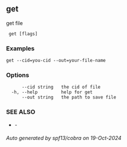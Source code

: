 ##  get

get file

```
 get [flags]
```

### Examples

```
get --cid=you-cid --out=your-file-name
```

### Options

```
      --cid string   the cid of file
  -h, --help         help for get
      --out string   the path to save file
```

### SEE ALSO

* [](.md)	 - 

###### Auto generated by spf13/cobra on 19-Oct-2024
